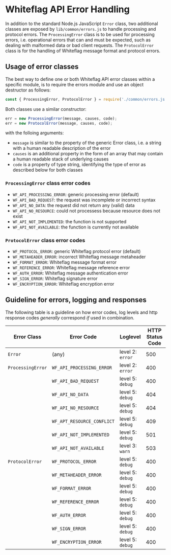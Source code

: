 # Whiteflag API Error Handling

In addition to the standard Node.js JavaScript `Error` class, two additional
classes are exposed by `lib/common/errors.js` to handle processing and protocol
errors.  The `ProcessingError` class is to be used for processing errors,
i.e. operational errors that can and must be expected, such as dealing with
malformed data or bad client requests. The `ProtocolError` class is for the
handling of Whiteflag message format and protocol errors.

## Usage of error classes

The best way to define one or both Whiteflag API error classes within a specific
module, is to require the errors module and use an object destructor as follows:

```javascript
const { ProcessingError, ProtocolError } = require('./common/errors.js');
```

Both classes use a similar constructor:

```javascript
err = new ProcessingError(message, causes, code);
err = new ProtocolError(message, causes, code);
```

with the folloing arguments:

* `message` is similar to the property of the generic Error class, i.e. a string with a human readable description of the error
* `causes` is an additional property in the form of an array that may contain a human readable stack of underlying causes
* `code` is a property of type string, identifying the type of error as described below for both classes

### `ProcessingError` class error codes

* `WF_API_PROCESSING_ERROR`: generic processing error (default)
* `WF_API_BAD_REQUEST`: the request was incomplete or incorrect syntax
* `WF_API_NO_DATA`: the request did not return any (valid) data
* `WF_API_NO_RESOURCE`: could not processess because resource does not exist
* `WF_API_NOT_IMPLEMENTED`: the function is not supported
* `WF_API_NOT_AVAILABLE`: the function is currently not available

### `ProtocolError` class error codes

* `WF_PROTOCOL_ERROR`: generic Whiteflag protocol error (default)
* `WF_METAHEADER_ERROR`: incorrect Whiteflag message metaheader
* `WF_FORMAT_ERROR`: Whiteflag message format error
* `WF_REFERENCE_ERROR`: Whiteflag message reference error
* `WF_AUTH_ERROR`: Whiteflag message authentication error
* `WF_SIGN_ERROR`: Whiteflag signature error
* `WF_ENCRYPTION_ERROR`: Whiteflag encryption error

## Guideline for errors, logging and responses

The following table is a guideline on how error codes, log levels and
http response codes *generally* correspond *if* used in combination.

| Error Class       | Error Code               | Loglevel          | HTTP Status Code |
|-------------------|--------------------------|-------------------|------------------|
| `Error`           |(any)                     | level 2: `error`  | 500              |
| `ProcessingError` |`WF_API_PROCESSING_ERROR` | level 2: `error`  | 400              |
|                   |`WF_API_BAD_REQUEST`      | level 5: `debug`  | 400              |
|                   |`WF_API_NO_DATA`          | level 5: `debug`  | 404              |
|                   |`WF_API_NO_RESOURCE`      | level 5: `debug`  | 404              |
|                   |`WF_APT_RESOURCE_CONFLICT`| level 5: `debug`  | 409              |
|                   |`WF_API_NOT_IMPLEMENTED`  | level 5: `debug`  | 501              |
|                   |`WF_API_NOT_AVAILABLE`    | level 3: `warn`   | 503              |
| `ProtocolError`   |`WF_PROTOCOL_ERROR`       | level 5: `debug`  | 400              |
|                   |`WF_METAHEADER_ERROR`     | level 5: `debug`  | 400              |
|                   |`WF_FORMAT_ERROR`         | level 5: `debug`  | 400              |
|                   |`WF_REFERENCE_ERROR`      | level 5: `debug`  | 400              |
|                   |`WF_AUTH_ERROR`           | level 5: `debug`  | 400              |
|                   |`WF_SIGN_ERROR`           | level 5: `debug`  | 400              |
|                   |`WF_ENCRYPTION_ERROR`     | level 5: `debug`  | 400              |
